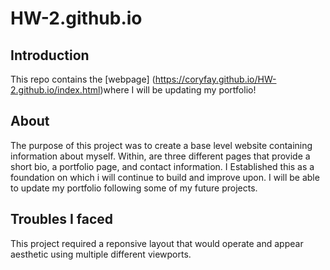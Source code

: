 # HW-2.github.io

## Introduction
  This repo contains the [webpage] (https://coryfay.github.io/HW-2.github.io/index.html)where I will be updating my portfolio!
  
## About 

  The purpose of this project was to create a base level website containing information about myself. Within, are three different pages that provide a short bio, a portfolio page, and contact information. I Established this as a foundation on which i will continue to build and improve upon. I will be able to update my portfolio following some of my future projects.
  
## Troubles I faced

  This project required a reponsive layout that would operate and appear aesthetic using multiple different viewports. 
  
